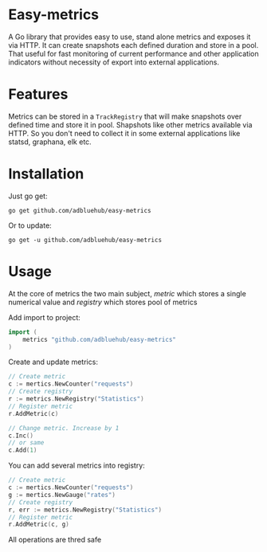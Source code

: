 # Easy-metrics
A Go library that provides easy to use, stand alone metrics and exposes it via HTTP.
It can create snapshots each defined duration and store in a pool.
That useful for fast monitoring of current performance and other application indicators without necessity of export into external applications.

# Features
Metrics can be stored in a `TrackRegistry` that will make snapshots over defined time and store it in pool. Shapshots like other metrics available via HTTP.
So you don't need to collect it in some external applications like statsd, graphana, elk etc.

# Installation
Just go get:
```
go get github.com/adbluehub/easy-metrics
```

Or to update:
``` 
go get -u github.com/adbluehub/easy-metrics
```

# Usage
At the core of metrics the two main subject, *metric* which stores a single numerical value
and *registry* which stores pool of metrics

Add import to project:
```go
import (
	metrics "github.com/adbluehub/easy-metrics"
)
```

Create and update metrics:
```go
// Create metric
c := mertics.NewCounter("requests")
// Create registry
r := metrics.NewRegistry("Statistics")
// Register metric
r.AddMetric(c)

// Change metric. Increase by 1 
c.Inc()
// or same
c.Add(1)
```

You can add several metrics into registry:
```go
// Create metric
c := mertics.NewCounter("requests")
g := mertics.NewGauge("rates")
// Create registry
r, err := metrics.NewRegistry("Statistics")
// Register metric
r.AddMetric(c, g)
```

All operations are thred safe